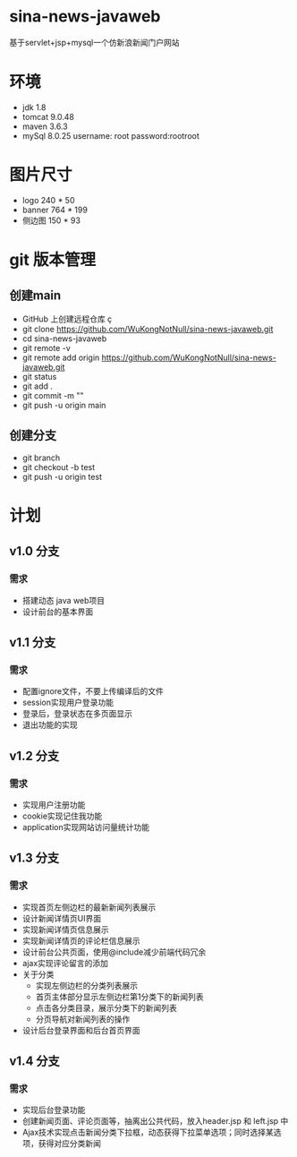
# sina-news-javaweb

基于servlet+jsp+mysql一个仿新浪新闻门户网站


# 环境
* jdk 1.8
* tomcat 9.0.48
* maven 3.6.3
* mySql 8.0.25  username: root  password:rootroot

# 图片尺寸
* logo  240 * 50
* banner 764 * 199
* 侧边图  150 * 93

# git 版本管理

## 创建main
* GitHub 上创建远程仓库 ç
* git clone  https://github.com/WuKongNotNull/sina-news-javaweb.git
* cd sina-news-javaweb
* git remote -v
* git remote add origin https://github.com/WuKongNotNull/sina-news-javaweb.git
* git status
* git add .
* git commit -m ""
* git push -u origin main
## 创建分支
* git branch
* git checkout -b test
* git push -u origin test

# 计划

## v1.0 分支
### 需求
* 搭建动态 java web项目
* 设计前台的基本界面


## v1.1 分支
### 需求 
* 配置ignore文件，不要上传编译后的文件
* session实现用户登录功能
* 登录后，登录状态在多页面显示
* 退出功能的实现


## v1.2 分支
### 需求
* 实现用户注册功能
* cookie实现记住我功能
* application实现网站访问量统计功能

## v1.3 分支
### 需求
* 实现首页左侧边栏的最新新闻列表展示
* 设计新闻详情页UI界面
* 实现新闻详情页信息展示
* 实现新闻详情页的评论栏信息展示
* 设计前台公共页面，使用@include减少前端代码冗余
* ajax实现评论留言的添加
* 关于分类
  * 实现左侧边栏的分类列表展示
  * 首页主体部分显示左侧边栏第1分类下的新闻列表
  * 点击各分类目录，展示分类下的新闻列表
  * 分页导航对新闻列表的操作
* 设计后台登录界面和后台首页界面

## v1.4 分支
### 需求
* 实现后台登录功能
* 创建新闻页面、评论页面等，抽离出公共代码，放入header.jsp 和 left.jsp 中
* Ajax技术实现点击新闻分类下拉框，动态获得下拉菜单选项；同时选择某选项，获得对应分类新闻






















